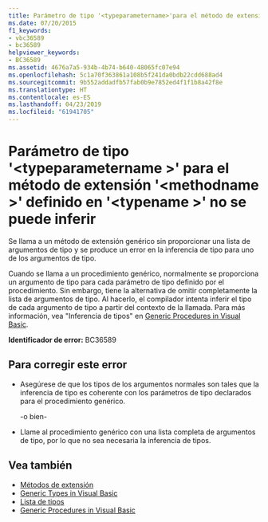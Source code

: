 ```yaml
---
title: Parámetro de tipo '<typeparametername>'para el método de extensión'<methodname>'definido en'<typename>' no se puede inferir
ms.date: 07/20/2015
f1_keywords:
- vbc36589
- bc36589
helpviewer_keywords:
- BC36589
ms.assetid: 4676a7a5-934b-4b74-b640-48065fc07e94
ms.openlocfilehash: 5c1a70f363861a108b5f241da0bdb22cdd688ad4
ms.sourcegitcommit: 9b552addadfb57fab0b9e7852ed4f1f1b8a42f8e
ms.translationtype: HT
ms.contentlocale: es-ES
ms.lasthandoff: 04/23/2019
ms.locfileid: "61941705"
---
```

# <a name="type-parameter-typeparametername-for-extension-method-methodname-defined-in-typename-cannot-be-inferred"></a>Parámetro de tipo '\<typeparametername >' para el método de extensión '\<methodname >' definido en '\<typename >' no se puede inferir
Se llama a un método de extensión genérico sin proporcionar una lista de argumentos de tipo y se produce un error en la inferencia de tipo para uno de los argumentos de tipo.  
  
 Cuando se llama a un procedimiento genérico, normalmente se proporciona un argumento de tipo para cada parámetro de tipo definido por el procedimiento. Sin embargo, tiene la alternativa de omitir completamente la lista de argumentos de tipo. Al hacerlo, el compilador intenta inferir el tipo de cada argumento de tipo a partir del contexto de la llamada. Para más información, vea "Inferencia de tipos" en [Generic Procedures in Visual Basic](../../visual-basic/programming-guide/language-features/data-types/generic-procedures.md).  
  
 **Identificador de error:** BC36589  
  
## <a name="to-correct-this-error"></a>Para corregir este error  
  
- Asegúrese de que los tipos de los argumentos normales son tales que la inferencia de tipo es coherente con los parámetros de tipo declarados para el procedimiento genérico.  
  
     -o bien-  
  
- Llame al procedimiento genérico con una lista completa de argumentos de tipo, por lo que no sea necesaria la inferencia de tipos.  
  
## <a name="see-also"></a>Vea también

- [Métodos de extensión](../../visual-basic/programming-guide/language-features/procedures/extension-methods.md)
- [Generic Types in Visual Basic](../../visual-basic/programming-guide/language-features/data-types/generic-types.md)
- [Lista de tipos](../../visual-basic/language-reference/statements/type-list.md)
- [Generic Procedures in Visual Basic](../../visual-basic/programming-guide/language-features/data-types/generic-procedures.md)
